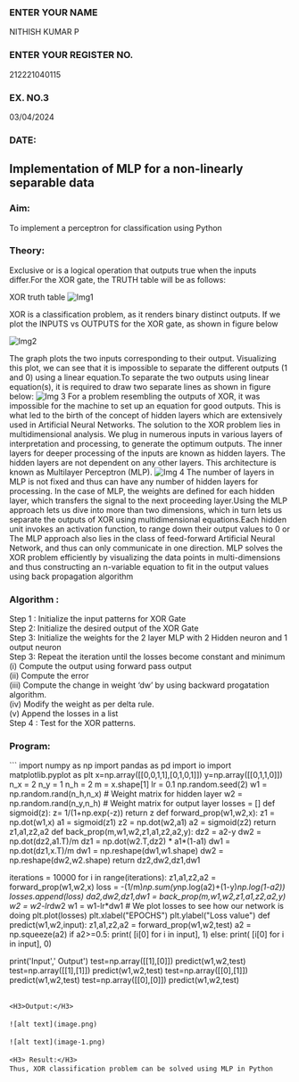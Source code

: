 <H3>ENTER YOUR NAME</H3> NITHISH KUMAR P
<H3>ENTER YOUR REGISTER NO.</H3> 212221040115
<H3>EX. NO.3</H3> 03/04/2024
<H3>DATE:</H3>
<H2 aligh = center> Implementation of MLP for a non-linearly separable data</H2>
<h3>Aim:</h3>
To implement a perceptron for classification using Python
<H3>Theory:</H3>
Exclusive or is a logical operation that outputs true when the inputs differ.For the XOR gate, the TRUTH table will be as follows:

XOR truth table
![Img1](https://user-images.githubusercontent.com/112920679/195774720-35c2ed9d-d484-4485-b608-d809931a28f5.gif)

XOR is a classification problem, as it renders binary distinct outputs. If we plot the INPUTS vs OUTPUTS for the XOR gate, as shown in figure below

![Img2](https://user-images.githubusercontent.com/112920679/195774898-b0c5886b-3d58-4377-b52f-73148a3fe54d.gif)

The graph plots the two inputs corresponding to their output. Visualizing this plot, we can see that it is impossible to separate the different outputs (1 and 0) using a linear equation.To separate the two outputs using linear equation(s), it is required to draw two separate lines as shown in figure below:
![Img 3](https://user-images.githubusercontent.com/112920679/195775012-74683270-561b-4a3a-ac62-cf5ddfcf49ca.gif)
For a problem resembling the outputs of XOR, it was impossible for the machine to set up an equation for good outputs. This is what led to the birth of the concept of hidden layers which are extensively used in Artificial Neural Networks. The solution to the XOR problem lies in multidimensional analysis. We plug in numerous inputs in various layers of interpretation and processing, to generate the optimum outputs.
The inner layers for deeper processing of the inputs are known as hidden layers. The hidden layers are not dependent on any other layers. This architecture is known as Multilayer Perceptron (MLP).
![Img 4](https://user-images.githubusercontent.com/112920679/195775183-1f64fe3d-a60e-4998-b4f5-abce9534689d.gif)
The number of layers in MLP is not fixed and thus can have any number of hidden layers for processing. In the case of MLP, the weights are defined for each hidden layer, which transfers the signal to the next proceeding layer.Using the MLP approach lets us dive into more than two dimensions, which in turn lets us separate the outputs of XOR using multidimensional equations.Each hidden unit invokes an activation function, to range down their output values to 0 or The MLP approach also lies in the class of feed-forward Artificial Neural Network, and thus can only communicate in one direction. MLP solves the XOR problem efficiently by visualizing the data points in multi-dimensions and thus constructing an n-variable equation to fit in the output values using back propagation algorithm

<h3>Algorithm :</H3>

Step 1 : Initialize the input patterns for XOR Gate<BR>
Step 2: Initialize the desired output of the XOR Gate<BR>
Step 3: Initialize the weights for the 2 layer MLP with 2 Hidden neuron  and 1 output neuron<BR>
Step 3: Repeat the  iteration  until the losses become constant and  minimum<BR>
    (i)  Compute the output using forward pass output<BR>
    (ii) Compute the error<BR>
	(iii) Compute the change in weight ‘dw’ by using backward progatation algorithm. <BR>
    (iv) Modify the weight as per delta rule.<BR>
    (v)  Append the losses in a list <BR>
Step 4 : Test for the XOR patterns.

<H3>Program:</H3>
```
import numpy as np
import pandas as pd
import io
import matplotlib.pyplot as plt
x=np.array([[0,0,1,1],[0,1,0,1]])
y=np.array([[0,1,1,0]])
n_x = 2
n_y = 1
n_h = 2
m = x.shape[1]
lr = 0.1
np.random.seed(2)
w1 = np.random.rand(n_h,n_x)   # Weight matrix for hidden layer
w2 = np.random.rand(n_y,n_h)   # Weight matrix for output layer
losses = []
def sigmoid(z):
    z= 1/(1+np.exp(-z))
    return z
def forward_prop(w1,w2,x):
    z1 = np.dot(w1,x)
    a1 = sigmoid(z1)
    z2 = np.dot(w2,a1)
    a2 = sigmoid(z2)
    return z1,a1,z2,a2
def back_prop(m,w1,w2,z1,a1,z2,a2,y):
    dz2 = a2-y
    dw2 = np.dot(dz2,a1.T)/m
    dz1 = np.dot(w2.T,dz2) * a1*(1-a1)
    dw1 = np.dot(dz1,x.T)/m
    dw1 = np.reshape(dw1,w1.shape)
    dw2 = np.reshape(dw2,w2.shape)
    return dz2,dw2,dz1,dw1

iterations = 10000
for i in range(iterations):
    z1,a1,z2,a2 = forward_prop(w1,w2,x)
    loss = -(1/m)*np.sum(y*np.log(a2)+(1-y)*np.log(1-a2))
    losses.append(loss)
    da2,dw2,dz1,dw1 = back_prop(m,w1,w2,z1,a1,z2,a2,y)
    w2 = w2-lr*dw2
    w1 = w1-lr*dw1
    # We plot losses to see how our network is doing
plt.plot(losses)
plt.xlabel("EPOCHS")
plt.ylabel("Loss value")
def predict(w1,w2,input):
    z1,a1,z2,a2 = forward_prop(w1,w2,test)
    a2 = np.squeeze(a2)
    if a2>=0.5:
        print( [i[0] for i in input], 1)
    else:
        print( [i[0] for i in input], 0)

print('Input',' Output')
test=np.array([[1],[0]])
predict(w1,w2,test)
test=np.array([[1],[1]])
predict(w1,w2,test)
test=np.array([[0],[1]])
predict(w1,w2,test)
test=np.array([[0],[0]])
predict(w1,w2,test)



```

<H3>Output:</H3>

![alt text](image.png)

![alt text](image-1.png)

<H3> Result:</H3>
Thus, XOR classification problem can be solved using MLP in Python 

